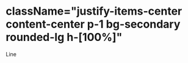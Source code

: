 # className="justify-items-center content-center p-1 bg-secondary rounded-lg h-[100%]"

Line <div className="flex w-full max-w-sm items-center space-x-2 mb-1">